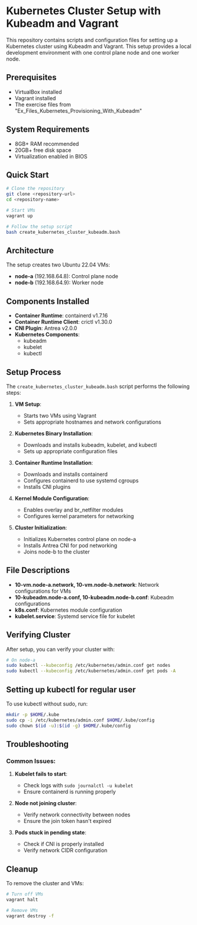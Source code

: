 # Kubernetes Cluster Setup with Kubeadm and Vagrant

This repository contains scripts and configuration files for setting up a Kubernetes cluster using Kubeadm and Vagrant. This setup provides a local development environment with one control plane node and one worker node.

## Prerequisites

- VirtualBox installed
- Vagrant installed
- The exercise files from "Ex_Files_Kubernetes_Provisioning_With_Kubeadm"

## System Requirements

- 8GB+ RAM recommended
- 20GB+ free disk space
- Virtualization enabled in BIOS

## Quick Start

```bash
# Clone the repository
git clone <repository-url>
cd <repository-name>

# Start VMs
vagrant up

# Follow the setup script
bash create_kubernetes_cluster_kubeadm.bash
```

## Architecture

The setup creates two Ubuntu 22.04 VMs:
- **node-a** (192.168.64.8): Control plane node
- **node-b** (192.168.64.9): Worker node

## Components Installed

- **Container Runtime**: containerd v1.7.16
- **Container Runtime Client**: crictl v1.30.0
- **CNI Plugin**: Antrea v2.0.0
- **Kubernetes Components**:
  - kubeadm
  - kubelet
  - kubectl

## Setup Process

The `create_kubernetes_cluster_kubeadm.bash` script performs the following steps:

1. **VM Setup**:
   - Starts two VMs using Vagrant
   - Sets appropriate hostnames and network configurations

2. **Kubernetes Binary Installation**:
   - Downloads and installs kubeadm, kubelet, and kubectl
   - Sets up appropriate configuration files

3. **Container Runtime Installation**:
   - Downloads and installs containerd
   - Configures containerd to use systemd cgroups
   - Installs CNI plugins

4. **Kernel Module Configuration**:
   - Enables overlay and br_netfilter modules
   - Configures kernel parameters for networking

5. **Cluster Initialization**:
   - Initializes Kubernetes control plane on node-a
   - Installs Antrea CNI for pod networking
   - Joins node-b to the cluster

## File Descriptions

- **10-vm.node-a.network, 10-vm.node-b.network**: Network configurations for VMs
- **10-kubeadm.node-a.conf, 10-kubeadm.node-b.conf**: Kubeadm configurations
- **k8s.conf**: Kubernetes module configuration
- **kubelet.service**: Systemd service file for kubelet

## Verifying Cluster

After setup, you can verify your cluster with:

```bash
# On node-a
sudo kubectl --kubeconfig /etc/kubernetes/admin.conf get nodes
sudo kubectl --kubeconfig /etc/kubernetes/admin.conf get pods -A
```

## Setting up kubectl for regular user

To use kubectl without sudo, run:

```bash
mkdir -p $HOME/.kube
sudo cp -i /etc/kubernetes/admin.conf $HOME/.kube/config
sudo chown $(id -u):$(id -g) $HOME/.kube/config
```

## Troubleshooting

### Common Issues:

1. **Kubelet fails to start**:
   - Check logs with `sudo journalctl -u kubelet`
   - Ensure containerd is running properly

2. **Node not joining cluster**:
   - Verify network connectivity between nodes
   - Ensure the join token hasn't expired

3. **Pods stuck in pending state**:
   - Check if CNI is properly installed
   - Verify network CIDR configuration

## Cleanup

To remove the cluster and VMs:

```bash
# Turn off VMs
vagrant halt

# Remove VMs
vagrant destroy -f
```
